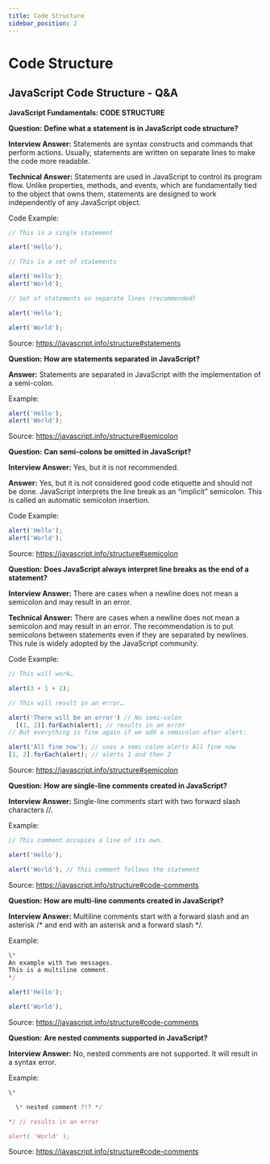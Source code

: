 ```yaml
---
title: Code Structure
sidebar_position: 2
---
```


# Code Structure

## JavaScript Code Structure - Q&A

**JavaScript Fundamentals: CODE STRUCTURE**

**Question:** **Define what a statement is in JavaScript code structure?**

**Interview Answer:** Statements are syntax constructs and commands that perform actions. Usually, statements are written on separate lines to make the code more readable.

**Technical Answer:** Statements are used in JavaScript to control its program flow. Unlike properties, methods, and events, which are fundamentally tied to the object that owns them, statements are designed to work independently of any JavaScript object.

Code Example:

```js
// This is a single statement

alert('Hello');

// This is a set of statements

alert('Hello');
alert('World');

// Set of statements on separate lines (recommended)

alert('Hello');

alert('World');
```

Source: <https://javascript.info/structure#statements>

**Question:** **How are statements separated in JavaScript?**

**Answer:** Statements are separated in JavaScript with the implementation of a semi-colon.

Example:

```js
alert('Hello');
alert('World');
```

Source: <https://javascript.info/structure#semicolon>

**Question:** **Can semi-colons be omitted in JavaScript?**

**Interview Answer:** Yes, but it is not recommended.

**Answer:** Yes, but it is not considered good code etiquette and should not be done. JavaScript interprets the line break as an “implicit” semicolon. This is called an automatic semicolon insertion.

Code Example:

```js
alert('Hello');
alert('World');
```

Source: <https://javascript.info/structure#semicolon>

**Question:** **Does JavaScript always interpret line breaks as the end of a statement?**

**Interview Answer:** There are cases when a newline does not mean a semicolon and may result in an error.

**Technical Answer:** There are cases when a newline does not mean a semicolon and may result in an error. The recommendation is to put semicolons between statements even if they are separated by newlines. This rule is widely adopted by the JavaScript community.

Code Example:

```js
// This will work…

alert(3 + 1 + 2);

// This will result in an error…

alert('There will be an error') // No semi-colon
  [(1, 2)].forEach(alert); // results in an error
// But everything is fine again if we add a semicolon after alert:

alert('All fine now'); // uses a semi-colon alerts All fine now
[1, 2].forEach(alert); // alerts 1 and then 2
```

Source: <https://javascript.info/structure#semicolon>

**Question:** **How are single-line comments created in JavaScript?**

**Interview Answer:** Single-line comments start with two forward slash characters //.

Example:

```js
// This comment occupies a line of its own.

alert('Hello');

alert('World'); // This comment follows the statement
```

Source: <https://javascript.info/structure#code-comments>

**Question:** **How are multi-line comments created in JavaScript?**

**Interview Answer:** Multiline comments start with a forward slash and an asterisk /\* and end with an asterisk and a forward slash \*/.

Example:

```js
\*
An example with two messages.
This is a multiline comment.
*/

alert('Hello');

alert('World');
```

Source: <https://javascript.info/structure#code-comments>

**Question:** **Are nested comments supported in JavaScript?**

**Interview Answer:** No, nested comments are not supported. It will result in a syntax error.

Example:

```js
\*

  \* nested comment ?!? */

*/ // results in an error

alert( 'World' );
```

Source: <https://javascript.info/structure#code-comments>
